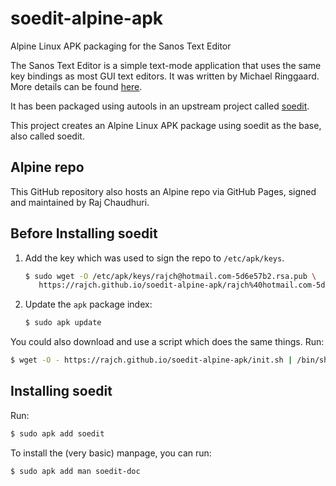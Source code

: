 # soedit-alpine-apk
Alpine Linux APK packaging for the Sanos Text Editor

The Sanos Text Editor is a simple text-mode application that uses the same key bindings as most GUI text editors. It was written by Michael Ringgaard. More details can be found [here](http://www.jbox.dk/sanos/editor.htm).

It has been packaged using autools in an upstream project called [soedit](https://github.com/rajch/soedit).

This project creates an Alpine Linux APK package using soedit as the base, also called soedit.

## Alpine repo
This GitHub repository also hosts an Alpine repo via GitHub Pages, signed and maintained by Raj Chaudhuri.

## Before Installing soedit
1. Add the key which was used to sign the repo to `/etc/apk/keys`. 
   ```bash
   $ sudo wget -O /etc/apk/keys/rajch@hotmail.com-5d6e57b2.rsa.pub \
      https://rajch.github.io/soedit-alpine-apk/rajch%40hotmail.com-5d6e57b2.rsa.pub
   ```
2. Update the `apk` package index:
   ```bash
   $ sudo apk update
   ```

You could also download and use a script which does the same things. Run:
```bash
$ wget -O - https://rajch.github.io/soedit-alpine-apk/init.sh | /bin/sh
```

## Installing soedit
Run:
```bash
$ sudo apk add soedit
```
To install the (very basic) manpage, you can run:
```bash
$ sudo apk add man soedit-doc
```
